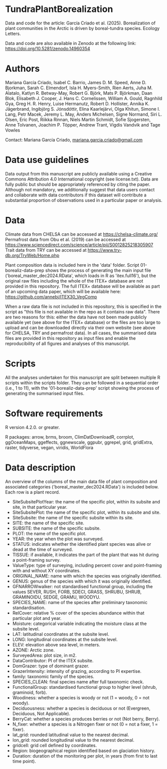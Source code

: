 # TundraPlantBorealization
Data and code for the article: García Criado et al. (2025). Borealization of plant communities in the Arctic is driven by boreal-tundra species. Ecology Letters.

Data and code are also available in Zenodo at the following link: https://doi.org/10.5281/zenodo.14960354 

# Authors
Mariana García Criado, Isabel C. Barrio, James D. M. Speed, Anne D. Bjorkman, Sarah C. Elmendorf, Isla H. Myers-Smith, Rien Aerts, Juha M. Alatalo, Katlyn R. Betway-May, Robert G. Björk, Mats P. Björkman, Daan Blok, Elisabeth J. Cooper, J. Hans C. Cornelissen, William A. Gould, Ragnhild Gya, Greg H. R. Henry, Luise Hermanutz, Robert D. Hollister, Annika K. Jägerbrand, Ingibjörg S. Jónsdóttir, Elina Kaarlejärvi, Olga Khitun, Simone I. Lang, Petr Macek, Jeremy L. May, Anders Michelsen, Signe Normand, Siri L. Olsen, Eric Post, Riikka Rinnan, Niels Martin Schmidt, Sofie Sjogersten, Anne Tolvanen, Joachim P. Töpper, Andrew Trant, Vigdis Vandvik and Tage Vowles

Contact: Mariana García Criado, mariana.garcia.criado@gmail.com

# Data use guidelines
Data output from this manuscript are publicly available using a Creative Commons Attribution 4.0 International copyright (see license.txt). Data are fully public but should be appropriately referenced by citing the paper. Although not mandatory, we additionally suggest that data users contact and collaborate with data contributors if this dataset will contribute a substantial proportion of observations used in a particular paper or analysis. 

# Data
Climate data from CHELSA can be accessed at https://chelsa-climate.org/ 
Permafrost data from Obu et al. (2019) can be accessed at https://www.sciencedirect.com/science/article/pii/S0012825218305907
Trait data from TRY can be accessed at https://www.try-db.org/TryWeb/Home.php

Plant composition data is included here in the 'data' folder. Script 01-borealiz-data-prep shows the process of generating the main input file ('boreal_master_dec2024.RData', which loads in R as 'itex.full16'), but the original raw files including the whole of the ITEX+ database are not provided in this repository. The full ITEX+ database will be available as part of an upcoming data paper, which will be available here: https://github.com/annebj/ITEX30_VegComp

When a raw data file is not included in this repository, this is specified in the script as "this file is not available in the repo as it contains raw data". There are two reasons for this: either the data have not been made publicly available yet (see above for the ITEX+ database) or the files are too large to upload and can be downloaded directly via their own website (see above for CHELSA, TRY and permafrost data). In all cases, the summarised data files are provided in this repository as input files and enable the reproducibility of all figures and analyses of this manuscript.

# Scripts
All the analyses undertaken for this manuscript are split between multiple R scripts within the scripts folder. They can be followed in a sequential order (i.e., 1 to 11), with the '01-borealiz-data-prep' script showing the process of generating the summarised input files.

# Software requirements
R version 4.2.0. or greater.

R packages: arrow, brms, broom, ClimDatDownloadR, corrplot, ggOceanMaps, ggeffects, ggnewscale, ggpubr, ggrepel, grid, gridExtra, raster, tidyverse, vegan, viridis, WorldFlora

# Data description
An overview of the columns of the main data file of plant composition and associated categories ('boreal_master_dec2024.RData') is included below. Each row is a plant record.
- SiteSubsitePlotYear: the name of the specific plot, within its subsite and site, in that particular year.
- SiteSubsitePlot: the name of the specific plot, within its subsite and site.
- SiteSubsite: the name of the specific subsite within its site.
- SITE: the name of the specific site. 
- SUBSITE: the name of the specific subsite. 
- PLOT: the name of the specific plot.
- YEAR: the year when the plot was surveyed.
- STATUS: indicates whether the identified plant species was alive or dead at the time of surveyed.
- TISSUE: if available, it indicates the part of the plant that was hit during a point-framing survey.
- ValueType: type of surveying, including percent cover and point-framing with and without XY coordinates.
- ORIGINAL_NAME: name with which the species was originally identified.
- GENUS: genus of the species with which it was originally identified.
- GFNARROWwalker: not standardised functional group, including the values SEVER, RUSH, FORB, SDECI, GRASS, SHRUBU, SHRUB, GRAMINOIDU, SEDGE, GRAMU, WOODYU.
- SPECIES_NAME: name of the species after preliminary taxonomic standardisation.
- RelCover: relative % cover of the species abundance within that particular plot and year.
- Moisture: categorical variable indicating the moisture class at the subsite level.
- LAT: latitudinal coordinates at the subsite level.
- LONG: longitudinal coordinates at the subsite level.
- ELEV: elevation above sea level, in meters.
- AZONE: Arctic zone.
- SurveyedArea: plot size, in m2.
- DataContributor: PI of the ITEX subsite.
- DomGrazer: type of dominant grazer.
- GrazerIntensity: intensity of grazing, according to PI expertise.
- family: taxonomic family of the species.
- SPECIES_CLEAN: final species name after full taxonomic check.
- FunctionalGroup: standardised functional group to higher level (shrub, graminoid, forb).
- Woodiness: whether a species is woody or not (1 = woody, 0 = not woody).
- Deciduousness: whether a species is deciduous or not (Evergreen, Deciduous, Not Applicable).
- BerryCat: whether a species produces berries or not (Not berry, Berry).
- N_fixer: whether a species is a Nitrogen fixer or not (0 = not a fixer, 1 = fixer).
- lat_grid: rounded latitudinal value to the nearest decimal.
- lon_grid: rounded longitudinal value to the nearest decimal.
- gridcell: grid cell defined by coordinates.
- Region: biogeographical region identified based on glaciation history.
- Duration: duration of the monitoring per plot, in years (from first to last time point).


